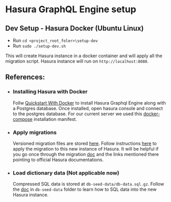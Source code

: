 # Hasura GraphQL Engine setup

## Dev Setup - Hasura Docker (Ubuntu Linux)
 * Run `cd <project_root_foler>\setup-dev`
 * Run `sudo ./setup-dev.sh`
 
  This will create Hasura instance in a docker container and will apply all the migration script. Hasura instance
  will run on `http://localhost:8080`.

## References:
 * ### Installing Hasura with Docker
   Follw [Quickstart With Docker](https://hasura.io/docs/latest/graphql/core/getting-started/docker-simple.html) to install Hasura Graphql Engine along with a Postgres database. Once installed, open hasura console and connect to the postgres database. For our current server we used this [docker-compose](https://github.com/hasura/graphql-engine/blob/stable/install-manifests/docker-compose/docker-compose.yaml) installation manifest.

 * ### Apply migrations
   Versioned migration files are stored [here](hasura-db-migrations/). Follow instructions [here](https://hasura.io/docs/latest/graphql/core/migrations/migrations-setup.html#step-7-apply-the-migrations-and-metadata-on-another-instance-of-the-graphql-engine) to apply the migration to this new instance of Hasura. It will be helpful if you go once through the migration [doc](hasura-db-migrations/hasura-migrations.md) and the links mentioned there pointing to official Hasura documentations.

 * ### Load dictionary data (Not applicable now)
   Compressed SQL data is stored at `db-seed-data/db-data.sql.gz`. Follow the [doc](db-seed-data/db-seed-data.md) in `db-seed-data` folder to learn how to SQL data into the new Hasura instance.

